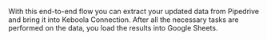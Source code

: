 With this end-to-end flow you can extract your updated data from Pipedrive and bring it into Keboola Connection. After all the necessary tasks are performed on the data, you load the results into Google Sheets.